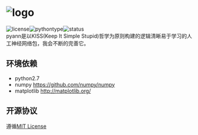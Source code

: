 ﻿# ![logo](http://i1.tietuku.com/876fae1c923a713f.png)
![license](https://img.shields.io/github/license/mashape/apistatus.svg)![pythontype](https://img.shields.io/badge/python-2.7-blue.svg)![status](https://img.shields.io/badge/status-updating-orange.svg)<br>
pyann是以KISS(Keep It Simple Stupid)哲学为原则构建的逻辑清晰易于学习的人工神经网络包，我会不断的完善它。


## 环境依赖
* python2.7
* numpy https://github.com/numpy/numpy 
* matplotlib http://matplotlib.org/ 

## 开源协议
遵循[MIT License](https://github.com/racaljk/pyann/blob/master/LICENSE)